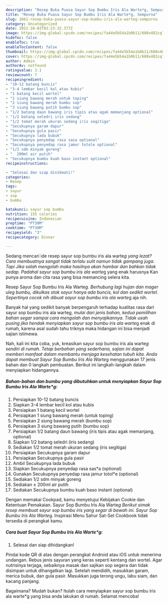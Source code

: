 ```yaml
---
description: "Resep Buka Puasa Sayur Sop Bumbu Iris Ala Warte*g, Sempurna"
title: "Resep Buka Puasa Sayur Sop Bumbu Iris Ala Warte*g, Sempurna"
slug: 1661-resep-buka-puasa-sayur-sop-bumbu-iris-ala-warteg-sempurna
category: Uncategorized
date: 2022-10-02T03:23:32.377Z
image: https://img-global.cpcdn.com/recipes/fa44e5b54a1b0b11/680x482cq70/sayur-sop-bumbu-iris-ala-warteg-foto-resep-utama.jpg
hideToc: false
enableToc: true
enableTocContent: false
thumbnail: https://img-global.cpcdn.com/recipes/fa44e5b54a1b0b11/680x482cq70/sayur-sop-bumbu-iris-ala-warteg-foto-resep-utama.jpg
cover: https://img-global.cpcdn.com/recipes/fa44e5b54a1b0b11/680x482cq70/sayur-sop-bumbu-iris-ala-warteg-foto-resep-utama.jpg
author: Admin
authorAv: notfound
ratingvalue: 3.1
reviewcount: 7
recipeingredient:
- "10-12 batang buncis"
- "3-4 lembar kecil kol atau kubis"
- "1 batang kecil wortel"
- "1 siung bawang merah untuk toping"
- "2 siung bawang merah bumbu sop"
- "3 siung bawang putih bumbu sop"
- "1/2 batang daun bawang iris tipis atau agak memanjang optional"
- "1/2 batang seledri iris sedang"
- "1/2 tomat merah ukuran sedang iris segitiga"
- "Secukupnya garam dapur"
- "Secukupnya gula pasir"
- "Secukupnya lada bubuk"
- "Secukupnya penyedap rasa sasa optional"
- "Secukupnya penyedap rasa jamur totole optional"
- "1/2 sdm minyak goreng"
- "  200ml air putih"
- "Secukupnya bumbu kuah baso instant optional"
recipeinstructions:

- "Selesai dan siap dinikmati!"
categories:
- Resep
tags:
- sayur
- sop
- bumbu

katakunci: sayur sop bumbu 
nutrition: 155 calories
recipecuisine: Indonesian
preptime: "PT30M"
cooktime: "PT30M"
recipeyield: "3"
recipecategory: Dinner

---
```



Sedang mencari ide resep sayur sop bumbu iris ala warte*g yang lezat? Cara membuatnya sangat tidak terlalu sulit namun tidak gampang juga. Tapi Jika salah mengolah maka hasilnya akan hambar dan bahkan tidak sedap. Padahal sayur sop bumbu iris ala warte*g yang enak harusnya Kan punya aroma dan cita rasa yang bisa memancing selera kita.


Resep Sayur Sop Bumbu Iris Ala Warte*g. Berhubung lagi hujan dan mager uleg bumbu, dikulkas stok sayur hanya ada buncis, kol dan sedikit wortel. Sepertinya cocok nih dibuat sayur sop bumbu iris ala warte*g aja nih.

Banyak hal yang sedikit banyak berpengaruh terhadap kualitas rasa dari sayur sop bumbu iris ala warte*g, mulai dari jenis bahan, kedua pemilihan bahan segar sampai cara mengolah dan menyajikannya. Tidak usah pusing jika hendak menyiapkan sayur sop bumbu iris ala warte*g enak di rumah, karena asal sudah tahu triknya maka hidangan ini bisa menjadi sajian istimewa.


Nah, kali ini kita coba, yuk, kreasikan sayur sop bumbu iris ala warte*g sendiri di rumah. Tetap berbahan yang sederhana, sajian ini dapat memberi manfaat dalam membantu menjaga kesehatan tubuh kita. Anda dapat membuat Sayur Sop Bumbu Iris Ala Warte*g menggunakan 17 jenis bahan dan 0 langkah pembuatan. Berikut ini langkah-langkah dalam menyiapkan hidangannya.

<!--inarticleads1-->

##### Bahan-bahan dan bumbu yang dibutuhkan untuk menyiapkan Sayur Sop Bumbu Iris Ala Warte*g:

1. Persiapkan 10-12 batang buncis
1. Siapkan 3-4 lembar kecil kol atau kubis
1. Persiapkan 1 batang kecil wortel
1. Persiapkan 1 siung bawang merah (untuk toping)
1. Persiapkan 2 siung bawang merah (bumbu sop)
1. Persiapkan 3 siung bawang putih (bumbu sop)
1. Persiapkan 1/2 batang daun bawang (iris tipis atau agak memanjang, optional)
1. Siapkan 1/2 batang seledri (iris sedang)
1. Sediakan 1/2 tomat merah ukuran sedang (iris segitiga)
1. Persiapkan Secukupnya garam dapur
1. Persiapkan Secukupnya gula pasir
1. Ambil Secukupnya lada bubuk
1. Siapkan Secukupnya penyedap rasa sas*a (optional)
1. Gunakan Secukupnya penyedap rasa jamur totol*e (optional)
1. Sediakan 1/2 sdm minyak goreng
1. Sediakan  ± 200ml air putih
1. Sediakan Secukupnya bumbu kuah baso instant (optional)


Dengan memakai Cookpad, kamu menyetujui Kebijakan Cookie dan Ketentuan Pemakaian. Sayur Sop Bumbu Iris Ala Warte*g Berikut simak resep membuat sayur sop bumbu iris yang segar di bawah ini. Sayur Sop Bumbu Iris Ala Warte*g. Inspirasi Menu Sahur Sat-Set Cookbook tidak tersedia di perangkat kamu. 

<!--inarticleads2-->

##### Cara buat Sayur Sop Bumbu Iris Ala Warte*g:


1. Selesai dan siap dihidangkan!

Pindai kode QR di atas dengan perangkat Android atau iOS untuk menerima undangan. Rebus jenis sayuran yang keras seperti kentang dan wortel. Agar nutrisinya terjaga, sebaiknya masak dan sajikan sop segera dan tidak disimpan untuk dihangatkan lagi. Setelah mendidih, masukkan garam, merica bubuk, dan gula pasir. Masukkan juga terong ungu, labu siam, dan kacang panjang. 

Bagaimana? Mudah bukan? Itulah cara menyiapkan sayur sop bumbu iris ala warte*g yang bisa anda lakukan di rumah. Selamat mencoba!
